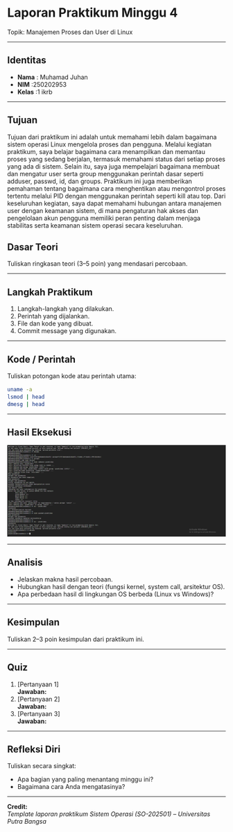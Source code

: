 
# Laporan Praktikum Minggu 4
Topik: Manajemen Proses dan User di Linux

---

## Identitas
- **Nama**  : Muhamad Juhan
- **NIM**   :250202953
- **Kelas** :1 ikrb

---

## Tujuan

Tujuan dari praktikum ini adalah untuk memahami lebih dalam bagaimana sistem operasi Linux mengelola proses dan pengguna. Melalui kegiatan praktikum, saya belajar bagaimana cara menampilkan dan memantau proses yang sedang berjalan, termasuk memahami status dari setiap proses yang ada di sistem. Selain itu, saya juga mempelajari bagaimana membuat dan mengatur user serta group menggunakan perintah dasar seperti adduser, passwd, id, dan groups. Praktikum ini juga memberikan pemahaman tentang bagaimana cara menghentikan atau mengontrol proses tertentu melalui PID dengan menggunakan perintah seperti kill atau top. Dari keseluruhan kegiatan, saya dapat memahami hubungan antara manajemen user dengan keamanan sistem, di mana pengaturan hak akses dan pengelolaan akun pengguna memiliki peran penting dalam menjaga stabilitas serta keamanan sistem operasi secara keseluruhan.


## Dasar Teori
Tuliskan ringkasan teori (3–5 poin) yang mendasari percobaan.

---

## Langkah Praktikum
1. Langkah-langkah yang dilakukan.  
2. Perintah yang dijalankan.  
3. File dan kode yang dibuat.  
4. Commit message yang digunakan.

---

## Kode / Perintah
Tuliskan potongan kode atau perintah utama:
```bash
uname -a
lsmod | head
dmesg | head
```

---

## Hasil Eksekusi

![Screenshot hasil](screenshots/week4_juhan[1].png)

---

## Analisis
- Jelaskan makna hasil percobaan.  
- Hubungkan hasil dengan teori (fungsi kernel, system call, arsitektur OS).  
- Apa perbedaan hasil di lingkungan OS berbeda (Linux vs Windows)?  

---

## Kesimpulan
Tuliskan 2–3 poin kesimpulan dari praktikum ini.

---

## Quiz
1. [Pertanyaan 1]  
   **Jawaban:**  
2. [Pertanyaan 2]  
   **Jawaban:**  
3. [Pertanyaan 3]  
   **Jawaban:**  

---

## Refleksi Diri
Tuliskan secara singkat:
- Apa bagian yang paling menantang minggu ini?  
- Bagaimana cara Anda mengatasinya?  

---

**Credit:**  
_Template laporan praktikum Sistem Operasi (SO-202501) – Universitas Putra Bangsa_
